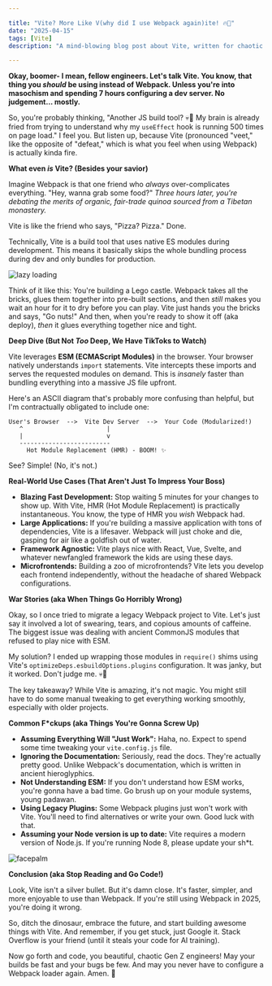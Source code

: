 ```yaml
---

title: "Vite? More Like V(why did I use Webpack again)ite! 🔥🤯"
date: "2025-04-15"
tags: [Vite]
description: "A mind-blowing blog post about Vite, written for chaotic Gen Z engineers who are still traumatized by Webpack's configuration."

---
```


**Okay, boomer- I mean, fellow engineers. Let's talk Vite. You know, that thing you *should* be using instead of Webpack. Unless you're into masochism and spending 7 hours configuring a dev server. No judgement... mostly.**

So, you're probably thinking, "Another JS build tool? 💀🙏 My brain is already fried from trying to understand why my `useEffect` hook is running 500 times on page load." I feel you. But listen up, because Vite (pronounced "veet," like the opposite of "defeat," which is what you feel when using Webpack) is actually kinda fire.

**What even *is* Vite? (Besides your savior)**

Imagine Webpack is that one friend who *always* over-complicates everything. "Hey, wanna grab some food?" *Three hours later, you're debating the merits of organic, fair-trade quinoa sourced from a Tibetan monastery.*

Vite is like the friend who says, "Pizza? Pizza." Done.

Technically, Vite is a build tool that uses native ES modules during development. This means it basically skips the whole bundling process during dev and only bundles for production.

![lazy loading](https://i.imgflip.com/4j7959.jpg)

Think of it like this: You're building a Lego castle. Webpack takes all the bricks, glues them together into pre-built sections, and then *still* makes you wait an hour for it to dry before you can play. Vite just hands you the bricks and says, "Go nuts!" And then, when you're ready to show it off (aka deploy), *then* it glues everything together nice and tight.

**Deep Dive (But Not *Too* Deep, We Have TikToks to Watch)**

Vite leverages **ESM (ECMAScript Modules)** in the browser. Your browser natively understands `import` statements. Vite intercepts these imports and serves the requested modules on demand. This is *insanely* faster than bundling everything into a massive JS file upfront.

Here's an ASCII diagram that's probably more confusing than helpful, but I'm contractually obligated to include one:

```
User's Browser  -->  Vite Dev Server  -->  Your Code (Modularized!)
   ^                       |
   |                       v
   -------------------------
     Hot Module Replacement (HMR) - BOOM! ✨
```

See? Simple! (No, it's not.)

**Real-World Use Cases (That Aren't Just To Impress Your Boss)**

*   **Blazing Fast Development:** Stop waiting 5 minutes for your changes to show up. With Vite, HMR (Hot Module Replacement) is practically instantaneous. You know, the type of HMR you *wish* Webpack had.
*   **Large Applications:** If you're building a massive application with tons of dependencies, Vite is a lifesaver. Webpack will just choke and die, gasping for air like a goldfish out of water.
*   **Framework Agnostic:** Vite plays nice with React, Vue, Svelte, and whatever newfangled framework the kids are using these days.
*   **Microfrontends:** Building a zoo of microfrontends? Vite lets you develop each frontend independently, without the headache of shared Webpack configurations.

**War Stories (aka When Things Go Horribly Wrong)**

Okay, so I once tried to migrate a legacy Webpack project to Vite. Let's just say it involved a lot of swearing, tears, and copious amounts of caffeine. The biggest issue was dealing with ancient CommonJS modules that refused to play nice with ESM.

My solution? I ended up wrapping those modules in `require()` shims using Vite's `optimizeDeps.esbuildOptions.plugins` configuration. It was janky, but it worked. Don't judge me. 💀🙏

The key takeaway? While Vite is amazing, it's not magic. You might still have to do some manual tweaking to get everything working smoothly, especially with older projects.

**Common F\*ckups (aka Things You're Gonna Screw Up)**

*   **Assuming Everything Will "Just Work":** Haha, no. Expect to spend some time tweaking your `vite.config.js` file.
*   **Ignoring the Documentation:** Seriously, read the docs. They're actually pretty good. Unlike Webpack's documentation, which is written in ancient hieroglyphics.
*   **Not Understanding ESM:** If you don't understand how ESM works, you're gonna have a bad time. Go brush up on your module systems, young padawan.
*   **Using Legacy Plugins:** Some Webpack plugins just won't work with Vite. You'll need to find alternatives or write your own. Good luck with that.
*   **Assuming your Node version is up to date:** Vite requires a modern version of Node.js. If you're running Node 8, please update your sh*t.

![facepalm](https://i.kym-cdn.com/photos/images/newsfeed/000/242/632/b5f.gif)

**Conclusion (aka Stop Reading and Go Code!)**

Look, Vite isn't a silver bullet. But it's damn close. It's faster, simpler, and more enjoyable to use than Webpack. If you're still using Webpack in 2025, you're doing it wrong.

So, ditch the dinosaur, embrace the future, and start building awesome things with Vite. And remember, if you get stuck, just Google it. Stack Overflow is your friend (until it steals your code for AI training).

Now go forth and code, you beautiful, chaotic Gen Z engineers! May your builds be fast and your bugs be few. And may you never have to configure a Webpack loader again. Amen. 🙏
